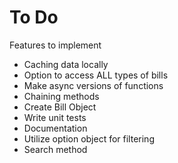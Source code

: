 # To Do
Features to implement

* Caching data locally
* Option to access ALL types of bills
* Make async versions of functions
* Chaining methods
* Create Bill Object
* Write unit tests
* Documentation
* Utilize option object for filtering
* Search method
